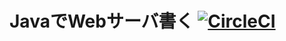 # JavaでWebサーバ書く [![CircleCI](https://circleci.com/gh/vvakame/java-webserver.svg?style=svg)](https://circleci.com/gh/vvakame/java-webserver)
